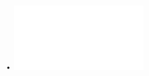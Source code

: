 - ![allen_moronuki_haskell_from_first_principles.pdf](../assets/allen_moronuki_haskell_from_first_principles_1646111942375_0.pdf)